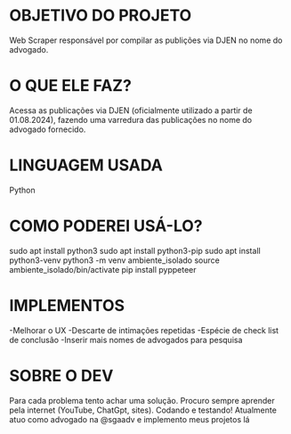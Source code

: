 # OBJETIVO DO PROJETO
Web Scraper responsável por compilar as publições via DJEN no nome do advogado.

# O QUE ELE FAZ?

Acessa as publicações via DJEN (oficialmente utilizado a partir de 01.08.2024), fazendo uma varredura das publicações no nome do advogado fornecido.

# LINGUAGEM USADA
Python

# COMO PODEREI USÁ-LO?
sudo apt install python3
sudo apt install python3-pip
sudo apt install python3-venv
python3 -m venv ambiente_isolado
source ambiente_isolado/bin/activate
pip install pyppeteer

# IMPLEMENTOS
-Melhorar o UX
-Descarte de intimações repetidas
-Espécie de check list de conclusão
-Inserir mais nomes de advogados para pesquisa


# SOBRE O DEV
Para cada problema tento achar uma solução. Procuro sempre aprender pela internet (YouTube, ChatGpt, sites). Codando e testando!
Atualmente atuo como advogado na @sgaadv e implemento meus projetos lá
